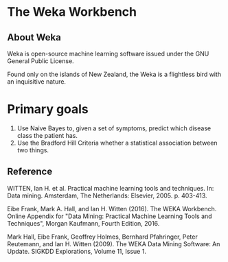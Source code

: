 # The Weka Workbench

## About Weka

Weka is open-source machine learning software issued under the GNU General Public License.

Found only on the islands of New Zealand, the Weka is a flightless bird with an inquisitive nature.

# Primary goals

1. Use Naive Bayes to, given a set of symptoms, predict which disease class the patient has.
2. Use the Bradford Hill Criteria whether a statistical association between two things.

## Reference

WITTEN, Ian H. et al. Practical machine learning tools and techniques. In: Data mining. Amsterdam, The Netherlands: Elsevier, 2005. p. 403-413.

Eibe Frank, Mark A. Hall, and Ian H. Witten (2016). The WEKA Workbench. Online Appendix for "Data Mining: Practical Machine Learning Tools and Techniques", Morgan Kaufmann, Fourth Edition, 2016.  

Mark Hall, Eibe Frank, Geoffrey Holmes, Bernhard Pfahringer, Peter Reutemann, and Ian H. Witten (2009). The WEKA Data Mining Software: An Update. SIGKDD Explorations, Volume 11, Issue 1.  